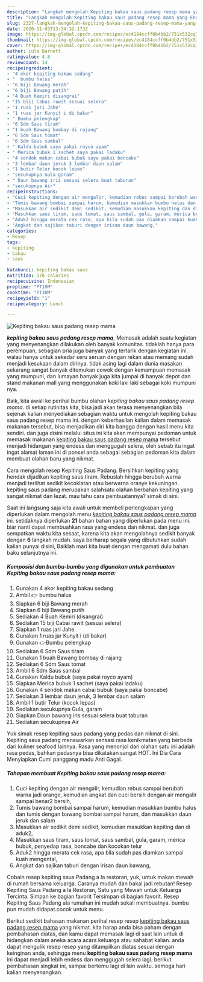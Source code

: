 ```yaml
---
description: "Langkah mengolah Kepiting bakau saus padang resep mama yang Enak Banget"
title: "Langkah mengolah Kepiting bakau saus padang resep mama yang Enak Banget"
slug: 2327-langkah-mengolah-kepiting-bakau-saus-padang-resep-mama-yang-enak-banget
date: 2020-11-03T13:34:32.173Z
image: https://img-global.cpcdn.com/recipes/ec4184ccff0b4bb2/751x532cq70/kepiting-bakau-saus-padang-resep-mama-foto-resep-utama.jpg
thumbnail: https://img-global.cpcdn.com/recipes/ec4184ccff0b4bb2/751x532cq70/kepiting-bakau-saus-padang-resep-mama-foto-resep-utama.jpg
cover: https://img-global.cpcdn.com/recipes/ec4184ccff0b4bb2/751x532cq70/kepiting-bakau-saus-padang-resep-mama-foto-resep-utama.jpg
author: Lula Barnett
ratingvalue: 4.8
reviewcount: 14
recipeingredient:
- "4 ekor kepiting bakau sedang"
- "  bumbu halus"
- "6 biji Bawang merah"
- "6 biji Bawang putih"
- "4 Buah Kemiri disangrai"
- "15 biji Cabai rawit sesuai selera"
- "1 ruas jari Jahe"
- "1 ruas jar Kunyit i di bakar"
- " Bumbu pelengkap"
- "6 Sdm Saus tiram"
- "1 buah Bawang bombay di rajang"
- "6 Sdm Saus tomat"
- "6 Sdm Saus sambal"
- " Kaldu bubuk saya pakai royco ayam"
- " Merica bubuk 1 sachet saya pakai ladaku"
- "4 sendok makan cabai bubuk saya pakai boncabe"
- "3 lembar daun jeruk 3 lembar daun salam"
- "1 butir Telur kocok lepas"
- "secukupnya Gula garam"
- " Daun bawang iris sesuai selera buat taburan"
- "secukupnya Air"
recipeinstructions:
- "Cuci kepiting dengan air mengalir, kemudian rebus sampai berubah warna jadi orange, kemudian angkat dan cuci bersih dengan air mengalir sampai benar2 bersih,"
- "Tumis bawang bombai sampai harum, kemudian masukkan bumbu halus dan tumis dengan bawang bombai sampai harum, dan masukkan daun jeruk dan salam"
- "Masukkan air sedikit demi sedikit, kemudian masukkan kepiting dan di aduk2,"
- "Masukkan saus tiram, saus tomat, saus sambal, gula, garam, merica bubuk, penyedap rasa, boncabe dan kocokan telur"
- "Aduk2 hingga merata cek rasa, apa bila sudah pas diamkan sampai kuah mengental,"
- "Angkat dan sajikan taburi dengan irisan daun bawang,"
categories:
- Resep
tags:
- kepiting
- bakau
- saus

katakunci: kepiting bakau saus 
nutrition: 176 calories
recipecuisine: Indonesian
preptime: "PT10M"
cooktime: "PT30M"
recipeyield: "1"
recipecategory: Lunch

---
```



![Kepiting bakau saus padang resep mama](https://img-global.cpcdn.com/recipes/ec4184ccff0b4bb2/751x532cq70/kepiting-bakau-saus-padang-resep-mama-foto-resep-utama.jpg)

<b><i>kepiting bakau saus padang resep mama</i></b>, Memasak adalah suatu kegiatan yang menyenangkan dilakukan oleh banyak komunitas. tidaklah hanya para perempuan, sebagian pria juga banyak yang tertarik dengan kegiatan ini. walau hanya untuk sekedar seru seruan dengan rekan atau memang sudah menjadi kesukaan dalam dirinya. tidak asing lagi dalam dunia masakan sekarang sangat banyak ditemukan cowok dengan kemampuan memasak yang mumpuni, dan lumayan banyak juga kita jumpai di banyak depot dan stand makanan mall yang menggunakan koki laki laki sebagai koki mumpuni nya.

Baik, kita awali ke perihal bumbu olahan <i>kepiting bakau saus padang resep mama</i>. di setiap rutinitas kita, bisa jadi akan terasa menyenangkan bila sejenak kalian menyediakan sebagian waktu untuk mengolah kepiting bakau saus padang resep mama ini. dengan keberhasilan kalian dalam memasak makanan tersebut, bisa menjadikan diri kita bangga dengan hasil menu kita sendiri. dan juga disini melalui situs ini kita akan mempunyai pedoman untuk memasak makanan <u>kepiting bakau saus padang resep mama</u> tersebut menjadi hidangan yang endess dan menggugah selera, oleh sebab itu ingat ingat alamat laman ini di ponsel anda sebagai sebagian pedoman kita dalam membuat olahan baru yang nikmat.

Cara mengolah resep Kepiting Saus Padang. Bersihkan kepiting yang hendak dijadikan kepiting saus tiram. Rebuslah hingga berubah warna menjadi terlihat sedikit kecoklatan atau berwarna oranye kekuningan. kepiting saus padang merupakan salahsatu olahan berbahan kepiting yang sangat nikmat dan lezat. mau tahu cara pembuatannya? simak di sini.


Saat ini langsung saja kita awali untuk membeli perlengkapan yang diperlukan dalam mengolah menu <u><i>kepiting bakau saus padang resep mama</i></u> ini. setidaknya diperlukan <b>21</b> bahan bahan yang diperlukan pada menu ini. biar nanti dapat membuahkan rasa yang endess dan nikmat. dan juga sempatkan waktu kita sesaat, karena kita akan mengolahnya sedikit banyak dengan <b>6</b> langkah mudah. saya berharap segala yang dibutuhkan sudah kalian punyai disini, Baiklah mari kita buat dengan mengamati dulu bahan baku selanjutnya ini.

<!--inarticleads1-->

##### Komposisi dan bumbu-bumbu yang digunakan untuk pembuatan Kepiting bakau saus padang resep mama:

1. Gunakan 4 ekor kepiting bakau sedang
1. Ambil  👉 bumbu halus
1. Siapkan 6 biji Bawang merah
1. Siapkan 6 biji Bawang putih
1. Sediakan 4 Buah Kemiri (disangrai)
1. Sediakan 15 biji Cabai rawit (sesuai selera)
1. Siapkan 1 ruas jari Jahe
1. Gunakan 1 ruas jar Kunyit i (di bakar)
1. Gunakan  👉Bumbu pelengkap
1. Sediakan 6 Sdm Saus tiram
1. Gunakan 1 buah Bawang bombay di rajang
1. Sediakan 6 Sdm Saus tomat
1. Ambil 6 Sdm Saus sambal
1. Gunakan  Kaldu bubuk (saya pakai royco ayam)
1. Siapkan  Merica bubuk 1 sachet (saya pakai ladaku)
1. Gunakan 4 sendok makan cabai bubuk (saya pakai boncabe)
1. Sediakan 3 lembar daun jeruk, 3 lembar daun salam
1. Ambil 1 butir Telur (kocok lepas)
1. Sediakan secukupnya Gula, garam
1. Siapkan  Daun bawang iris sesuai selera buat taburan
1. Sediakan secukupnya Air


Yuk simak resep kepiting saus padang yang pedas dan nikmat di sini. Kepiting saus padang menawarkan sensasi rasa kenikmatan yang berbeda dari kuliner seafood lainnya. Rasa yang menonjol dari olahan satu ini adalah rasa pedas, bahkan pedasnya bisa dikatakan sangat HOT. Ini Dia Cara Menyiapkan Cumi panggang madu Anti Gagal. 

<!--inarticleads2-->

##### Tahapan membuat Kepiting bakau saus padang resep mama:

1. Cuci kepiting dengan air mengalir, kemudian rebus sampai berubah warna jadi orange, kemudian angkat dan cuci bersih dengan air mengalir sampai benar2 bersih,
1. Tumis bawang bombai sampai harum, kemudian masukkan bumbu halus dan tumis dengan bawang bombai sampai harum, dan masukkan daun jeruk dan salam
1. Masukkan air sedikit demi sedikit, kemudian masukkan kepiting dan di aduk2,
1. Masukkan saus tiram, saus tomat, saus sambal, gula, garam, merica bubuk, penyedap rasa, boncabe dan kocokan telur
1. Aduk2 hingga merata cek rasa, apa bila sudah pas diamkan sampai kuah mengental,
1. Angkat dan sajikan taburi dengan irisan daun bawang,


Cobain resep kepiting saus Padang a la restoran, yuk, untuk makan mewah di rumah bersama keluarga. Caranya mudah dan bakal jadi rebutan! Resep Kepiting Saus Padang a la Restoran, Satu yang Mewah untuk Keluarga Tercinta. Simpan ke bagian favorit Tersimpan di bagian favorit. Resep Kepiting Saus Padang ala rumahan ini mudah sekali membuatnya. bumbu pun mudah didapat.cocok untuk menu. 

Berikut sedikit bahasan makanan perihal resep resep <u>kepiting bakau saus padang resep mama</u> yang nikmat. kita harap anda bisa paham dengan pembahasan diatas, dan kamu dapat memasak lagi di saat lain untuk di hidangkan dalam aneka acara acara keluarga atau sahabat kalian. anda dapat mengulik resep resep yang ditampilkan diatas sesuai dengan keinginan anda, sehingga menu <b>kepiting bakau saus padang resep mama</b> ini dapat menjadi lebih endess dan menggugah selera lagi. berikut pembahasan singkat ini, sampai bertemu lagi di lain waktu. semoga hari kalian menyenangkan.
